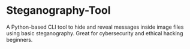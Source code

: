 # Steganography-Tool
A Python-based CLI tool to hide and reveal messages inside image files using basic steganography. Great for cybersecurity and ethical hacking beginners.
